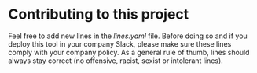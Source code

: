 # Contributing to this project

Feel free to add new lines in the *lines.yaml* file.
Before doing so and if you deploy this tool in your company Slack, please make sure these lines comply with your company policy.
As a general rule of thumb, lines should always stay correct (no offensive, racist, sexist or intolerant lines).